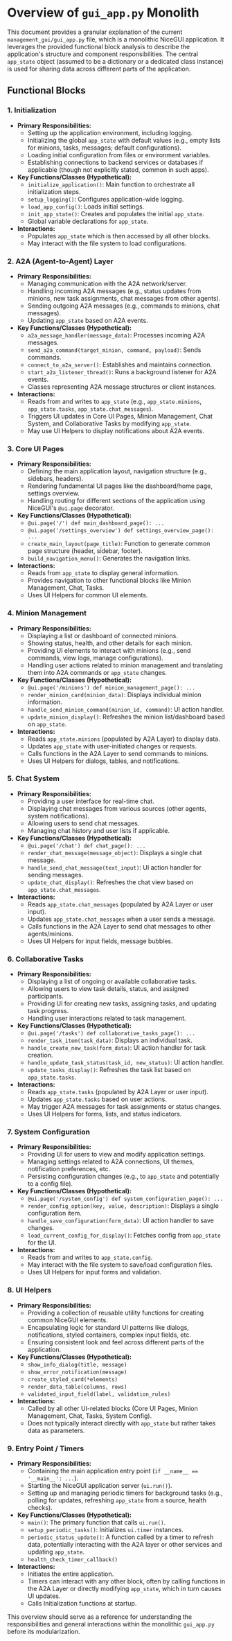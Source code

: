 # Overview of `gui_app.py` Monolith

This document provides a granular explanation of the current `management_gui/gui_app.py` file, which is a monolithic NiceGUI application. It leverages the provided functional block analysis to describe the application's structure and component responsibilities. The central `app_state` object (assumed to be a dictionary or a dedicated class instance) is used for sharing data across different parts of the application.

## Functional Blocks

### 1. Initialization
*   **Primary Responsibilities:**
    *   Setting up the application environment, including logging.
    *   Initializing the global `app_state` with default values (e.g., empty lists for minions, tasks, messages; default configurations).
    *   Loading initial configuration from files or environment variables.
    *   Establishing connections to backend services or databases if applicable (though not explicitly stated, common in such apps).
*   **Key Functions/Classes (Hypothetical):**
    *   `initialize_application()`: Main function to orchestrate all initialization steps.
    *   `setup_logging()`: Configures application-wide logging.
    *   `load_app_config()`: Loads initial settings.
    *   `init_app_state()`: Creates and populates the initial `app_state`.
    *   Global variable declarations for `app_state`.
*   **Interactions:**
    *   Populates `app_state` which is then accessed by all other blocks.
    *   May interact with the file system to load configurations.

### 2. A2A (Agent-to-Agent) Layer
*   **Primary Responsibilities:**
    *   Managing communication with the A2A network/server.
    *   Handling incoming A2A messages (e.g., status updates from minions, new task assignments, chat messages from other agents).
    *   Sending outgoing A2A messages (e.g., commands to minions, chat messages).
    *   Updating `app_state` based on A2A events.
*   **Key Functions/Classes (Hypothetical):**
    *   `a2a_message_handler(message_data)`: Processes incoming A2A messages.
    *   `send_a2a_command(target_minion, command, payload)`: Sends commands.
    *   `connect_to_a2a_server()`: Establishes and maintains connection.
    *   `start_a2a_listener_thread()`: Runs a background listener for A2A events.
    *   Classes representing A2A message structures or client instances.
*   **Interactions:**
    *   Reads from and writes to `app_state` (e.g., `app_state.minions`, `app_state.tasks`, `app_state.chat_messages`).
    *   Triggers UI updates in Core UI Pages, Minion Management, Chat System, and Collaborative Tasks by modifying `app_state`.
    *   May use UI Helpers to display notifications about A2A events.

### 3. Core UI Pages
*   **Primary Responsibilities:**
    *   Defining the main application layout, navigation structure (e.g., sidebars, headers).
    *   Rendering fundamental UI pages like the dashboard/home page, settings overview.
    *   Handling routing for different sections of the application using NiceGUI's `@ui.page` decorator.
*   **Key Functions/Classes (Hypothetical):**
    *   `@ui.page('/') def main_dashboard_page(): ...`
    *   `@ui.page('/settings_overview') def settings_overview_page(): ...`
    *   `create_main_layout(page_title)`: Function to generate common page structure (header, sidebar, footer).
    *   `build_navigation_menu()`: Generates the navigation links.
*   **Interactions:**
    *   Reads from `app_state` to display general information.
    *   Provides navigation to other functional blocks like Minion Management, Chat, Tasks.
    *   Uses UI Helpers for common UI elements.

### 4. Minion Management
*   **Primary Responsibilities:**
    *   Displaying a list or dashboard of connected minions.
    *   Showing status, health, and other details for each minion.
    *   Providing UI elements to interact with minions (e.g., send commands, view logs, manage configurations).
    *   Handling user actions related to minion management and translating them into A2A commands or `app_state` changes.
*   **Key Functions/Classes (Hypothetical):**
    *   `@ui.page('/minions') def minion_management_page(): ...`
    *   `render_minion_card(minion_data)`: Displays individual minion information.
    *   `handle_send_minion_command(minion_id, command)`: UI action handler.
    *   `update_minion_display()`: Refreshes the minion list/dashboard based on `app_state`.
*   **Interactions:**
    *   Reads `app_state.minions` (populated by A2A Layer) to display data.
    *   Updates `app_state` with user-initiated changes or requests.
    *   Calls functions in the A2A Layer to send commands to minions.
    *   Uses UI Helpers for dialogs, tables, and notifications.

### 5. Chat System
*   **Primary Responsibilities:**
    *   Providing a user interface for real-time chat.
    *   Displaying chat messages from various sources (other agents, system notifications).
    *   Allowing users to send chat messages.
    *   Managing chat history and user lists if applicable.
*   **Key Functions/Classes (Hypothetical):**
    *   `@ui.page('/chat') def chat_page(): ...`
    *   `render_chat_message(message_object)`: Displays a single chat message.
    *   `handle_send_chat_message(text_input)`: UI action handler for sending messages.
    *   `update_chat_display()`: Refreshes the chat view based on `app_state.chat_messages`.
*   **Interactions:**
    *   Reads `app_state.chat_messages` (populated by A2A Layer or user input).
    *   Updates `app_state.chat_messages` when a user sends a message.
    *   Calls functions in the A2A Layer to send chat messages to other agents/minions.
    *   Uses UI Helpers for input fields, message bubbles.

### 6. Collaborative Tasks
*   **Primary Responsibilities:**
    *   Displaying a list of ongoing or available collaborative tasks.
    *   Allowing users to view task details, status, and assigned participants.
    *   Providing UI for creating new tasks, assigning tasks, and updating task progress.
    *   Handling user interactions related to task management.
*   **Key Functions/Classes (Hypothetical):**
    *   `@ui.page('/tasks') def collaborative_tasks_page(): ...`
    *   `render_task_item(task_data)`: Displays an individual task.
    *   `handle_create_new_task(form_data)`: UI action handler for task creation.
    *   `handle_update_task_status(task_id, new_status)`: UI action handler.
    *   `update_tasks_display()`: Refreshes the task list based on `app_state.tasks`.
*   **Interactions:**
    *   Reads `app_state.tasks` (populated by A2A Layer or user input).
    *   Updates `app_state.tasks` based on user actions.
    *   May trigger A2A messages for task assignments or status changes.
    *   Uses UI Helpers for forms, lists, and status indicators.

### 7. System Configuration
*   **Primary Responsibilities:**
    *   Providing UI for users to view and modify application settings.
    *   Managing settings related to A2A connections, UI themes, notification preferences, etc.
    *   Persisting configuration changes (e.g., to `app_state` and potentially to a config file).
*   **Key Functions/Classes (Hypothetical):**
    *   `@ui.page('/system_config') def system_configuration_page(): ...`
    *   `render_config_option(key, value, description)`: Displays a single configuration item.
    *   `handle_save_configuration(form_data)`: UI action handler to save changes.
    *   `load_current_config_for_display()`: Fetches config from `app_state` for the UI.
*   **Interactions:**
    *   Reads from and writes to `app_state.config`.
    *   May interact with the file system to save/load configuration files.
    *   Uses UI Helpers for input forms and validation.

### 8. UI Helpers
*   **Primary Responsibilities:**
    *   Providing a collection of reusable utility functions for creating common NiceGUI elements.
    *   Encapsulating logic for standard UI patterns like dialogs, notifications, styled containers, complex input fields, etc.
    *   Ensuring consistent look and feel across different parts of the application.
*   **Key Functions/Classes (Hypothetical):**
    *   `show_info_dialog(title, message)`
    *   `show_error_notification(message)`
    *   `create_styled_card(*elements)`
    *   `render_data_table(columns, rows)`
    *   `validated_input_field(label, validation_rules)`
*   **Interactions:**
    *   Called by all other UI-related blocks (Core UI Pages, Minion Management, Chat, Tasks, System Config).
    *   Does not typically interact directly with `app_state` but rather takes data as parameters.

### 9. Entry Point / Timers
*   **Primary Responsibilities:**
    *   Containing the main application entry point (`if __name__ == '__main__': ...`).
    *   Starting the NiceGUI application server (`ui.run()`).
    *   Setting up and managing periodic timers for background tasks (e.g., polling for updates, refreshing `app_state` from a source, health checks).
*   **Key Functions/Classes (Hypothetical):**
    *   `main()`: The primary function that calls `ui.run()`.
    *   `setup_periodic_tasks()`: Initializes `ui.timer` instances.
    *   `periodic_status_update()`: A function called by a timer to refresh data, potentially interacting with the A2A layer or other services and updating `app_state`.
    *   `health_check_timer_callback()`
*   **Interactions:**
    *   Initiates the entire application.
    *   Timers can interact with any other block, often by calling functions in the A2A Layer or directly modifying `app_state`, which in turn causes UI updates.
    *   Calls Initialization functions at startup.

This overview should serve as a reference for understanding the responsibilities and general interactions within the monolithic `gui_app.py` before its modularization.